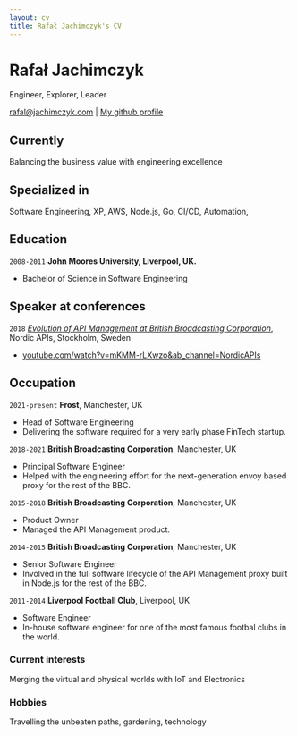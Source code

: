 ```yaml
---
layout: cv
title: Rafał Jachimczyk's CV
---
```

# Rafał Jachimczyk
Engineer, Explorer, Leader

<div id="webaddress">
<a href="rafal@jachimczyk.com">rafal@jachimczyk.com</a>
| <a href="http://github.com/RafalJachimczyk">My github profile</a>
</div>

## Currently

Balancing the business value with engineering excellence

## Specialized in

Software Engineering, XP, AWS, Node.js, Go, CI/CD, Automation, 

## Education

`2008-2011`
__John Moores University, Liverpool, UK.__
- Bachelor of Science in Software Engineering

## Speaker at conferences

`2018`
*[Evolution of API Management at British Broadcasting Corporation](https://www.youtube.com/watch?v=mKMM-rLXwzo&ab_channel=NordicAPIs)*, Nordic APIs, Stockholm, Sweden
- [youtube.com/watch?v=mKMM-rLXwzo&ab_channel=NordicAPIs](https://www.youtube.com/watch?v=mKMM-rLXwzo&ab_channel=NordicAPIs)

## Occupation

`2021-present`
__Frost__, Manchester, UK

- Head of Software Engineering
- Delivering the software required for a very early phase FinTech startup.

`2018-2021`
__British Broadcasting Corporation__, Manchester, UK

- Principal Software Engineer
- Helped with the engineering effort for the next-generation envoy based proxy for the rest of the BBC.

`2015-2018`
__British Broadcasting Corporation__, Manchester, UK

- Product Owner
- Managed the API Management product.

`2014-2015`
__British Broadcasting Corporation__, Manchester, UK

- Senior Software Engineer
- Involved in the full software lifecycle of the API Management proxy built in Node.js for the rest of the BBC. 

`2011-2014`
__Liverpool Football Club__, Liverpool, UK

- Software Engineer
- In-house software engineer for one of the most famous footbal clubs in the world. 


### Current interests

Merging the virtual and physical worlds with IoT and Electronics


### Hobbies

Travelling the unbeaten paths, gardening, technology

<!-- ### Footer

Last updated: September 2021 -->


